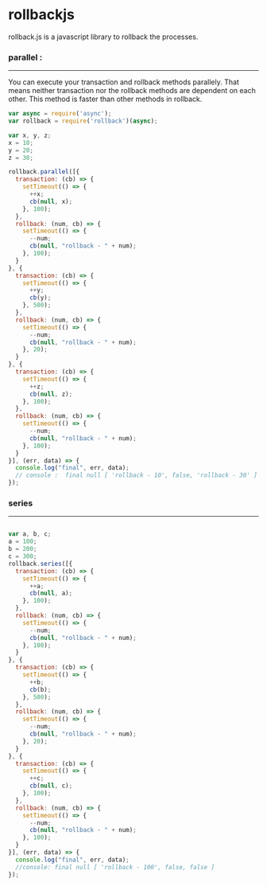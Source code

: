 # rollbackjs
rollback.js is a javascript library to rollback the processes.
### parallel : 
***
You can execute your transaction and rollback methods parallely.
That means neither transaction nor the rollback methods are dependent on each other. This method is faster than other methods in rollback.

```javascript
var async = require('async');
var rollback = require('rollback')(async);

var x, y, z;
x = 10;
y = 20;
z = 30;

rollback.parallel([{
  transaction: (cb) => {
    setTimeout(() => {
      ++x;
      cb(null, x);
    }, 100);
  },
  rollback: (num, cb) => {
    setTimeout(() => {
      --num;
      cb(null, "rollback - " + num);
    }, 100);
  }
}, {
  transaction: (cb) => {
    setTimeout(() => {
      ++y;
      cb(y);
    }, 500);
  },
  rollback: (num, cb) => {
    setTimeout(() => {
      --num;
      cb(null, "rollback - " + num);
    }, 20);
  }
}, {
  transaction: (cb) => {
    setTimeout(() => {
      ++z;
      cb(null, z);
    }, 100);
  },
  rollback: (num, cb) => {
    setTimeout(() => {
      --num;
      cb(null, "rollback - " + num);
    }, 100);
  }
}], (err, data) => {
  console.log("final", err, data); 
  // console :  final null [ 'rollback - 10', false, 'rollback - 30' ]
});
```


### series
***

```javascript

var a, b, c;
a = 100;
b = 200;
c = 300;
rollback.series([{
  transaction: (cb) => {
    setTimeout(() => {
      ++a;
      cb(null, a);
    }, 100);
  },
  rollback: (num, cb) => {
    setTimeout(() => {
      --num;
      cb(null, "rollback - " + num);
    }, 100);
  }
}, {
  transaction: (cb) => {
    setTimeout(() => {
      ++b;
      cb(b);
    }, 500);
  },
  rollback: (num, cb) => {
    setTimeout(() => {
      --num;
      cb(null, "rollback - " + num);
    }, 20);
  }
}, {
  transaction: (cb) => {
    setTimeout(() => {
      ++c;
      cb(null, c);
    }, 100);
  },
  rollback: (num, cb) => {
    setTimeout(() => {
      --num;
      cb(null, "rollback - " + num);
    }, 100);
  }
}], (err, data) => {
  console.log("final", err, data);
  //console: final null [ 'rollback - 100', false, false ]
});

```